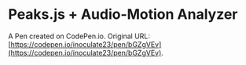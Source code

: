 # Peaks.js + Audio-Motion Analyzer

A Pen created on CodePen.io. Original URL: [https://codepen.io/inoculate23/pen/bGZgVEv](https://codepen.io/inoculate23/pen/bGZgVEv).

